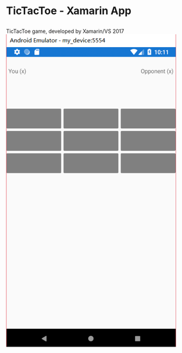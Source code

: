 # **TicTacToe - Xamarin App**
## 
TicTacToe game, developed by Xamarin/VS 2017
![截图1](https://github.com/AlvinDever/TicTacToe/blob/master/ScreenShots/01.png)

